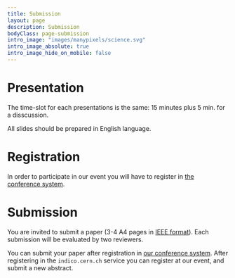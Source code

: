 ```yaml
---
title: Submission
layout: page
description: Submission
bodyClass: page-submission
intro_image: "images/manypixels/science.svg"
intro_image_absolute: true
intro_image_hide_on_mobile: false
---
```


# Presentation

The time-slot for each presentations is the same: 15&nbsp;minutes plus 5&nbsp;min. for a disscussion.

All slides should be prepared in English language.

# Registration

In order to participate in our event you will have to register in [the conference system](https://indico.cern.ch/event/.../).

# Submission

You are invited to submit a paper (3-4 A4 pages in [IEEE format](https://www.overleaf.com/latex/templates/ieee-conference-template/grfzhhncsfqn)).
Each submission will be evaluated by two reviewers.

You can submit your paper after registration in [our conference system](https://indico.cern.ch/event/.../).
After registering in the `indico.cern.ch` service you can register at our event, and submit a new abstract.
